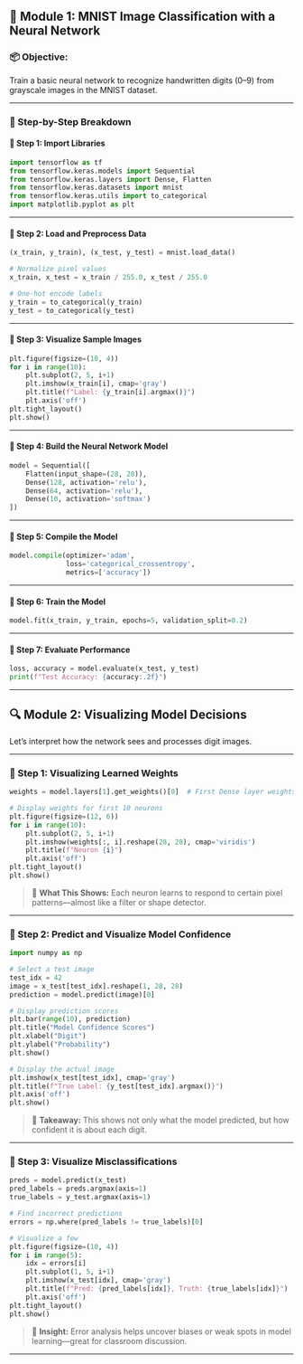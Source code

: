 ## 🧠 Module 1: MNIST Image Classification with a Neural Network

### 📦 Objective:
Train a basic neural network to recognize handwritten digits (0–9) from grayscale images in the MNIST dataset.

---

### 🔧 Step-by-Step Breakdown

#### 🔹 Step 1: Import Libraries

```python
import tensorflow as tf
from tensorflow.keras.models import Sequential
from tensorflow.keras.layers import Dense, Flatten
from tensorflow.keras.datasets import mnist
from tensorflow.keras.utils import to_categorical
import matplotlib.pyplot as plt
```

---

#### 🔹 Step 2: Load and Preprocess Data

```python
(x_train, y_train), (x_test, y_test) = mnist.load_data()

# Normalize pixel values
x_train, x_test = x_train / 255.0, x_test / 255.0

# One-hot encode labels
y_train = to_categorical(y_train)
y_test = to_categorical(y_test)
```

---

#### 🔹 Step 3: Visualize Sample Images

```python
plt.figure(figsize=(10, 4))
for i in range(10):
    plt.subplot(2, 5, i+1)
    plt.imshow(x_train[i], cmap='gray')
    plt.title(f"Label: {y_train[i].argmax()}")
    plt.axis('off')
plt.tight_layout()
plt.show()
```

---

#### 🔹 Step 4: Build the Neural Network Model

```python
model = Sequential([
    Flatten(input_shape=(28, 28)),
    Dense(128, activation='relu'),
    Dense(64, activation='relu'),
    Dense(10, activation='softmax')
])
```

---

#### 🔹 Step 5: Compile the Model

```python
model.compile(optimizer='adam',
              loss='categorical_crossentropy',
              metrics=['accuracy'])
```

---

#### 🔹 Step 6: Train the Model

```python
model.fit(x_train, y_train, epochs=5, validation_split=0.2)
```

---

#### 🔹 Step 7: Evaluate Performance

```python
loss, accuracy = model.evaluate(x_test, y_test)
print(f"Test Accuracy: {accuracy:.2f}")
```

---

## 🔍 Module 2: Visualizing Model Decisions

Let’s interpret how the network sees and processes digit images.

---

### 🔹 Step 1: Visualizing Learned Weights

```python
weights = model.layers[1].get_weights()[0]  # First Dense layer weights

# Display weights for first 10 neurons
plt.figure(figsize=(12, 6))
for i in range(10):
    plt.subplot(2, 5, i+1)
    plt.imshow(weights[:, i].reshape(28, 28), cmap='viridis')
    plt.title(f"Neuron {i}")
    plt.axis('off')
plt.tight_layout()
plt.show()
```

> 💬 **What This Shows:** Each neuron learns to respond to certain pixel patterns—almost like a filter or shape detector.

---

### 🔹 Step 2: Predict and Visualize Model Confidence

```python
import numpy as np

# Select a test image
test_idx = 42
image = x_test[test_idx].reshape(1, 28, 28)
prediction = model.predict(image)[0]

# Display prediction scores
plt.bar(range(10), prediction)
plt.title("Model Confidence Scores")
plt.xlabel("Digit")
plt.ylabel("Probability")
plt.show()

# Display the actual image
plt.imshow(x_test[test_idx], cmap='gray')
plt.title(f"True Label: {y_test[test_idx].argmax()}")
plt.axis('off')
plt.show()
```

> 💬 **Takeaway:** This shows not only what the model predicted, but how confident it is about each digit.

---

### 🔹 Step 3: Visualize Misclassifications

```python
preds = model.predict(x_test)
pred_labels = preds.argmax(axis=1)
true_labels = y_test.argmax(axis=1)

# Find incorrect predictions
errors = np.where(pred_labels != true_labels)[0]

# Visualize a few
plt.figure(figsize=(10, 4))
for i in range(5):
    idx = errors[i]
    plt.subplot(1, 5, i+1)
    plt.imshow(x_test[idx], cmap='gray')
    plt.title(f"Pred: {pred_labels[idx]}, Truth: {true_labels[idx]}")
    plt.axis('off')
plt.tight_layout()
plt.show()
```

> 💬 **Insight:** Error analysis helps uncover biases or weak spots in model learning—great for classroom discussion.

---

